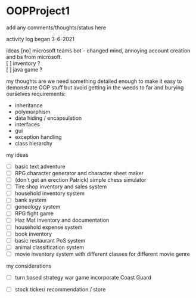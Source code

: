 # OOPProject1

add any comments/thoughts/status here  

activity log began 3-6-2021

ideas
[no] microsoft teams bot - changed mind, annoying account creation and bs from microsoft.  
[ ] inventory ?  
[ ] java game ?

my thoughts are we need something detailed enough to make it easy to demonstrate OOP stuff but avoid 
getting in the weeds to far and burying ourselves
  requirements:
  - inheritance
  - polymorphism
  - data hiding / encapsulation
  - interfaces
  - gui
  - exception handling
  - class hierarchy

my ideas
- [ ] basic text adventure
- [ ] RPG character generator and character sheet maker
- [ ] (don't get an erection Patrick) simple chess simulator
- [ ] Tire shop inventory and sales system
- [ ] household inventory system
- [ ] bank system
- [ ] geneology system
- [ ] RPG fight game
- [ ] Haz Mat inventory and documentation
- [ ] household expense system
- [ ] book inventory
- [ ] basic restaurant PoS system
- [ ] animal classification system
- [ ] movie inventory system with different classes for different movie genre

my considerations
- [ ] turn based strategy war game incorporate Coast Guard
- [ ] stock ticker/ recommendation / store

